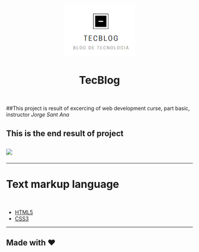 <h1 align="center">
<img src="https://github.com/AdPsants/TecBlog/blob/77ebec8e42b72c7b78e4da808613decc16aeeeaa/TecBlog/imagens-readme/logo.PNG">
</h1>
<h1 align="center">TecBlog</h1>
<br>

<p>
 ##This project is result of excercing of web development curse, part basic, instructor <em>Jorge Sant Ana</em>
</p  
<hr>
<div algin="center">
<h2 algin="center"> This is the end result of project
<br>
<br>
    <img src="https://github.com/AdPsants/TecBlog/blob/77ebec8e42b72c7b78e4da808613decc16aeeeaa/TecBlog/imagens-readme/tecblog.gif">
</div>
<hr>
<h1 algin="center">Text markup language</h1><br>
<ul>
    <li><a href="https://developer.mozilla.org/pt-BR/docs/Web/HTML">HTML5</a></li>
    <li><a href="https://developer.mozilla.org/pt-BR/docs/Web/CSS">CSS3</a></li>
</ul>
<hr>

## Made with &#10084;




